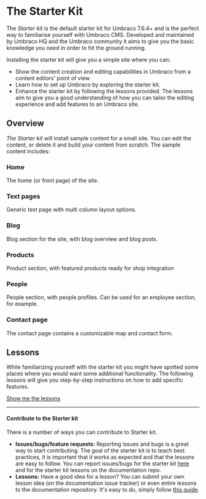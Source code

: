 # The Starter Kit
The *Starter kit* is the default starter kit for Umbraco 7.6.4+ and is the perfect way to familiarise yourself with Umbraco CMS. Developed and maintained by Umbraco HQ and the Umbraco community it aims to give you the basic knowledge you need in order to hit the ground running.

Installing the starter kit will give you a simple site where you can:

* Show the content creation and editing capabilities in Umbraco from a content editors' point of view.
* Learn how to set up Umbraco by exploring the starter kit.
* Enhance the starter kit by following the lessons provided. The lessons aim to give you a good understanding of how you can tailor the editing experience and add features to an Umbraco site. 

## Overview
*The Starter kit* will install sample content for a small site. You can edit the content, or delete it and build your content from scratch. The sample content includes:

### Home
The home (or front page) of the site.
### Text pages
Generic text page with multi column layout options.
### Blog
Blog section for the site, with blog overview and blog posts.
### Products
Product section, with featured products ready for shop integration
### People
People section, with people profiles. Can be used for an employee section, for example. 
### Contact page
The contact page contains a customizable map and contact form.

## Lessons
While familiarizing yourself with the starter kit you might have spotted some places where you would want some additional functionality. The following lessons will give you step-by-step instructions on how to add specific features.

[Show me the lessons](/Starter-kit/Lessons/index.md)

___

#### Contribute to the Starter kit
There is a number of ways you can contribute to Starter kit.

* **Issues/bugs/feature requests:** Reporting issues and bugs is a great way to start contributing. The goal of the starter kit is to teach best practices, it is important that it works as expected and that the lessons are easy to follow. You can report issues/bugs for the starter kit [here]() and for the starter kit lessons on the documentation repo.
* **Lessons:** Have a good idea for a lesson? You can submit your own lesson idea (on the documentation issue tracker) or even entire lessons to the documentation repository. It's easy to do, simply follow [this guide]().

